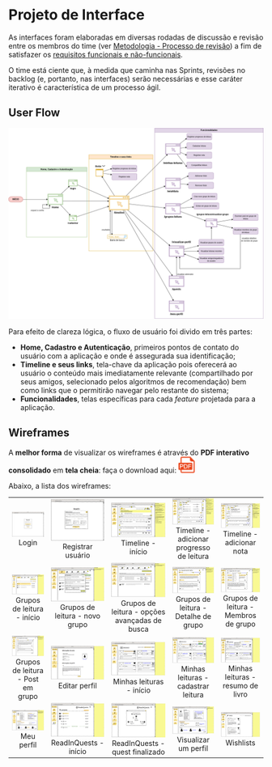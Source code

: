 
# Projeto de Interface

As interfaces foram elaboradas em diversas rodadas de discussão e revisão entre os membros do time (ver [Metodologia - Processo de revisão](./03-Metodologia.md#processo-de-revisão-por-pares-e-convenções)) a fim de satisfazer os [requisitos funcionais e não-funcionais](./02-Especificação%20do%20Projeto.md#requisitos).  

O time está ciente que, à medida que caminha nas Sprints, revisões no backlog (e, portanto, nas interfaces) serão necessárias e esse caráter iterativo é característica de um processo ágil.

## User Flow
![Userflow do projeto ReadIn](img/fluxo_usuario.png)

Para efeito de clareza lógica, o fluxo de usuário foi divido em três partes:

- **Home, Cadastro e Autenticação**, primeiros pontos de contato do usuário com a aplicação e onde é assegurada sua identificação;
- **Timeline e seus links**, tela-chave da aplicação pois oferecerá ao usuário o conteúdo mais imediatamente relevante (compartilhado por seus amigos, selecionado pelos algoritmos de recomendação) bem como links que o permitirão navegar pelo restante do sistema;
- **Funcionalidades**, telas específicas para cada _feature_ projetada para a aplicação.

## Wireframes

A <b>melhor forma</b> de visualizar os wireframes é através do <b>PDF interativo consolidado</b> em <b>tela cheia</b>: faça o download aqui: <a href="https://github.com/ICEI-PUC-Minas-PMV-ADS/pmv-ads-2023-1-e1-proj-web-t15-e1-proj-web-t15-time4-projlivroapp/raw/readin-5/docs/wireframes/readin_story.pdf"><img src="img/pdf-icon.svg" width="32" height="32"></a>

Abaixo, a lista dos wireframes:

<table>
    <tr>
        <td><div align="center"><img src="wireframes/img/login.png"/>Login</div></td>
        <td><div align="center"><img src="wireframes/img/registrar_usuario.png"/>Registrar usuário</div></td>
        <td><div align="center"><img src="wireframes/img/timeline_inicio.png"/>Timeline - início</div></td>
        <td><div align="center"><img src="wireframes/img/timeline_adicionar_progresso.png"/>Timeline - adicionar progresso de leitura</div></td>
        <td><div align="center"><img src="wireframes/img/timeline_adicionar_nota.png"/>Timeline - adicionar nota</div></td>
    </tr>
    <tr>
        <td><div align="center"><img src="wireframes/img/grupos_leitura.png"/>Grupos de leitura - início</div></td>
        <td><div align="center"><img src="wireframes/img/grupos_leitura_novo_grupo.png"/>Grupos de leitura - novo grupo</div></td>
        <td><div align="center"><img src="wireframes/img/grupos_leitura_opcoes_avancadas.png"/>Grupos de leitura - opções avançadas de busca</div></td>
        <td><div align="center"><img src="wireframes/img/grupos_leitura_detalhe.png"/>Grupos de leitura - Detalhe de grupo</div></td>
        <td><div align="center"><img src="wireframes/img/grupos_leitura_detalhe_membros.png"/>Grupos de leitura - Membros de grupo</div></td>
    </tr>
    <tr>
        <td><div align="center"><img src="wireframes/img/grupos_leitura_detalhe_post.png"/>Grupos de leitura - Post em grupo</div></td>
        <td><div align="center"><img src="wireframes/img/editar_perfil.png"/>Editar perfil</div></td>
        <td><div align="center"><img src="wireframes/img/minhas_leituras.png"/>Minhas leituras - início</div></td>
        <td><div align="center"><img src="wireframes/img/minhas_leituras_cadastrar_leitura.png"/>Minhas leituras - cadastrar leitura</div></td>
        <td><div align="center"><img src="wireframes/img/minhas_leituras_resumo_livro.png"/>Minhas leituras - resumo de livro</div></td>
    </tr>
    <tr>
        <td><div align="center"><img src="wireframes/img/perfil.png"/>Meu perfil</div></td>
        <td><div align="center"><img src="wireframes/img/quests.png"/>ReadInQuests - início</div></td>
        <td><div align="center"><img src="wireframes/img/quests_finalizado.png"/>ReadInQuests - quest finalizado</div></td>
        <td><div align="center"><img src="wireframes/img/visualizar_perfil.png"/>Visualizar um perfil</div></td>
        <td><div align="center"><img src="wireframes/img/wishlists.png"/>Wishlists</div></td>
    </tr>
</table>
